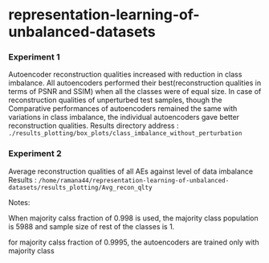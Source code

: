 # representation-learning-of-unbalanced-datasets

### Experiment 1 
Autoencoder reconstruction qualities increased with reduction in class imbalance. All autoencoders performed their best(reconstruction qualities in terms of PSNR and SSIM) when all the classes were of equal size. 
In case of reconstruction qualities of unperturbed test samples,  though the Comparative performances of autoencoders remained the same with variations in class imbalance, the individual autoencoders gave better reconstruction qualities. 
Results directory address : `./results_plotting/box_plots/class_imbalance_without_perturbation`

### Experiment 2
Average reconstruction qualities of all AEs against level of data imbalance
Results : `/home/ramana44/representation-learning-of-unbalanced-datasets/results_plotting/Avg_recon_qlty`


Notes: 

When majority calss fraction of 0.998 is used, the majority class population is 5988 and sample size of rest of the classes is 1.

for majority calss fraction of 0.9995, the autoencoders are trained only with majority class